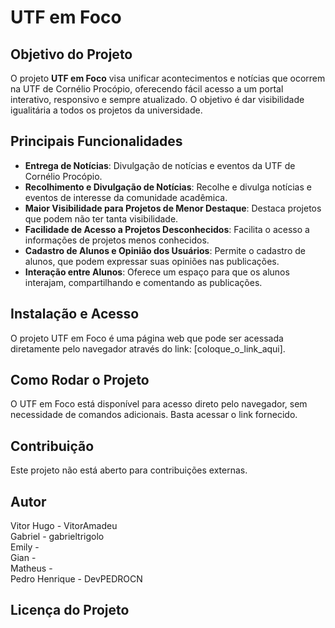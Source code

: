 # UTF em Foco

## Objetivo do Projeto
O projeto **UTF em Foco** visa unificar acontecimentos e notícias que ocorrem na UTF de Cornélio Procópio, oferecendo fácil acesso a um portal interativo, responsivo e sempre atualizado. O objetivo é dar visibilidade igualitária a todos os projetos da universidade.

## Principais Funcionalidades
- **Entrega de Notícias**: Divulgação de notícias e eventos da UTF de Cornélio Procópio.
- **Recolhimento e Divulgação de Notícias**: Recolhe e divulga notícias e eventos de interesse da comunidade acadêmica.
- **Maior Visibilidade para Projetos de Menor Destaque**: Destaca projetos que podem não ter tanta visibilidade.
- **Facilidade de Acesso a Projetos Desconhecidos**: Facilita o acesso a informações de projetos menos conhecidos.
- **Cadastro de Alunos e Opinião dos Usuários**: Permite o cadastro de alunos, que podem expressar suas opiniões nas publicações.
- **Interação entre Alunos**: Oferece um espaço para que os alunos interajam, compartilhando e comentando as publicações.

## Instalação e Acesso
O projeto UTF em Foco é uma página web que pode ser acessada diretamente pelo navegador através do link: [coloque_o_link_aqui].

## Como Rodar o Projeto
O UTF em Foco está disponível para acesso direto pelo navegador, sem necessidade de comandos adicionais. Basta acessar o link fornecido.

## Contribuição
Este projeto não está aberto para contribuições externas.

## Autor
Vitor Hugo - VitorAmadeu  
Gabriel - gabrieltrigolo   
Emily -  
Gian -  
Matheus -  
Pedro Henrique - DevPEDROCN  

## Licença do Projeto


